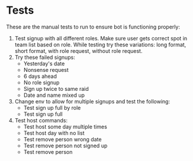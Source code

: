 # Tests
These are the manual tests to run to ensure bot is functioning properly:
1. Test signup with all different roles. Make sure user gets correct spot in team list based on role. While testing try these variations: long format, short format, with role request, without role request.
2. Try these failed signups:
	* Yesterday's date
	* Nonsense request
	* 6 days ahead
	* No role signup
	* Sign up twice to same raid
	* Date and name mixed up
3. Change env to allow for multiple signups and test the following: 
	* Test sign up full by role
	* Test sign up full
4. Test host commands:
	* Test host some day multiple times
	* Test host day with no list
	* Test remove person wrong date
	* Test remove person not signed up
	* Test remove person
